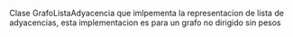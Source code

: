Clase GrafoListaAdyacencia que imlpementa la representacion de lista de adyacencias, esta implementacion es para un grafo no dirigido sin pesos
